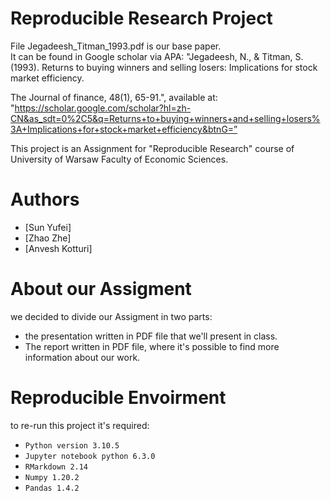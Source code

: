 # Reproducible Research Project
File Jegadeesh_Titman_1993.pdf is our base paper.  
It can be found in Google scholar via APA: "Jegadeesh, N., & Titman, S. (1993). Returns to buying winners and selling losers: Implications for stock market efficiency. 

The Journal of finance, 48(1), 65-91.", available at: "https://scholar.google.com/scholar?hl=zh-CN&as_sdt=0%2C5&q=Returns+to+buying+winners+and+selling+losers%3A+Implications+for+stock+market+efficiency&btnG=”

This project is an Assignment for "Reproducible Research" course of University of Warsaw Faculty of Economic Sciences.

# Authors

-   [Sun Yufei]
-   [Zhao Zhe]
-   [Anvesh Kotturi]

# About our Assigment

we decided to divide our Assigment in two parts:

-   the presentation written in PDF file that we'll present in class.
-   The report written in PDF file, where it's possible to find more information about our work.

# Reproducible Envoirment

to re-run this project it's required:

-   `Python version 3.10.5`
-   `Jupyter notebook python 6.3.0`
-   `RMarkdown 2.14`
-   `Numpy 1.20.2`
-   `Pandas 1.4.2`
